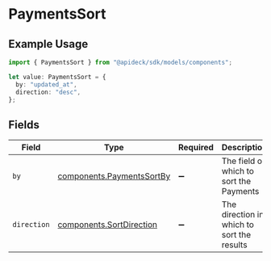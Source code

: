 # PaymentsSort

## Example Usage

```typescript
import { PaymentsSort } from "@apideck/sdk/models/components";

let value: PaymentsSort = {
  by: "updated_at",
  direction: "desc",
};
```

## Fields

| Field                                                                  | Type                                                                   | Required                                                               | Description                                                            | Example                                                                |
| ---------------------------------------------------------------------- | ---------------------------------------------------------------------- | ---------------------------------------------------------------------- | ---------------------------------------------------------------------- | ---------------------------------------------------------------------- |
| `by`                                                                   | [components.PaymentsSortBy](../../models/components/paymentssortby.md) | :heavy_minus_sign:                                                     | The field on which to sort the Payments                                | updated_at                                                             |
| `direction`                                                            | [components.SortDirection](../../models/components/sortdirection.md)   | :heavy_minus_sign:                                                     | The direction in which to sort the results                             |                                                                        |